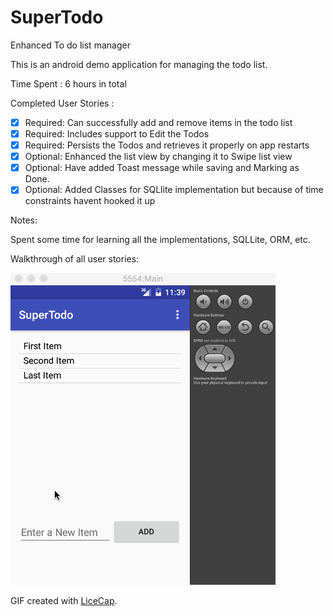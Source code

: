 # SuperTodo
Enhanced To do list manager

This is an android demo application for managing the todo list.

Time Spent : 6 hours in total

Completed User Stories :

 * [x] Required: Can successfully add and remove items in the todo list
 * [x] Required: Includes support to Edit the Todos
 * [x] Required: Persists the Todos and retrieves it properly on app restarts
 * [x] Optional: Enhanced the list view by changing it to Swipe list view
 * [x] Optional: Have added Toast message while saving and Marking as Done.
 * [x] Optional: Added Classes for SQLlite implementation but because of time constraints havent hooked it up

Notes:

Spent some time for learning all the implementations, SQLLite, ORM, etc.

Walkthrough of all user stories:

![Video Walkthrough](SuperTodo.gif)

GIF created with [LiceCap](http://www.cockos.com/licecap/).